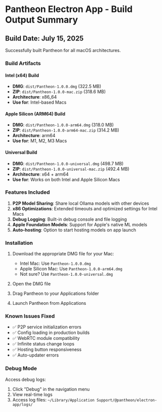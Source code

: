 # Pantheon Electron App - Build Output Summary

## Build Date: July 15, 2025

Successfully built Pantheon for all macOS architectures.

### Build Artifacts

#### Intel (x64) Build
- **DMG**: `dist/Pantheon-1.0.0.dmg` (322.5 MB)
- **ZIP**: `dist/Pantheon-1.0.0-mac.zip` (318.6 MB)
- **Architecture**: x86_64
- **Use for**: Intel-based Macs

#### Apple Silicon (ARM64) Build  
- **DMG**: `dist/Pantheon-1.0.0-arm64.dmg` (318.0 MB)
- **ZIP**: `dist/Pantheon-1.0.0-arm64-mac.zip` (314.2 MB)
- **Architecture**: arm64
- **Use for**: M1, M2, M3 Macs

#### Universal Build
- **DMG**: `dist/Pantheon-1.0.0-universal.dmg` (498.7 MB)
- **ZIP**: `dist/Pantheon-1.0.0-universal-mac.zip` (492.4 MB)
- **Architecture**: x64 + arm64
- **Use for**: Works on both Intel and Apple Silicon Macs

### Features Included

1. **P2P Model Sharing**: Share local Ollama models with other devices
2. **x86 Optimizations**: Extended timeouts and optimized settings for Intel Macs
3. **Debug Logging**: Built-in debug console and file logging
4. **Apple Foundation Models**: Support for Apple's native ML models
5. **Auto-hosting**: Option to start hosting models on app launch

### Installation

1. Download the appropriate DMG file for your Mac:
   - Intel Mac: Use `Pantheon-1.0.0.dmg`
   - Apple Silicon Mac: Use `Pantheon-1.0.0-arm64.dmg`
   - Not sure? Use `Pantheon-1.0.0-universal.dmg`

2. Open the DMG file
3. Drag Pantheon to your Applications folder
4. Launch Pantheon from Applications

### Known Issues Fixed

- ✅ P2P service initialization errors
- ✅ Config loading in production builds
- ✅ WebRTC module compatibility
- ✅ Infinite status change loops
- ✅ Hosting button responsiveness
- ✅ Auto-updater errors

### Debug Mode

Access debug logs:
1. Click "Debug" in the navigation menu
2. View real-time logs
3. Access log files: `~/Library/Application Support/@pantheon/electron-app/logs/`